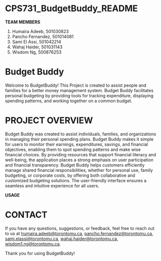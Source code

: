# CPS731_BudgetBuddy_README

**TEAM MEMBERS**
  1. Humaira Adeeb, 501030823
  2. Pancho Fernandez, 501014081
  3. Sami El Assi, 501042214
  4. Wahaj Haider, 501031143
  5. Wisdom Ng, 500876253


# **Budget Buddy**

Welcome to BudgetBuddy! This Project is created to assist people and families for a better money management system. Budget Buddy facilitates personal budgeting by providing tools for tracking expenditure, displaying spending patterns, and working together on a common budget.


# **PROJECT OVERVIEW**

Budget Buddy was created to assist individuals, families, and organizations in managing their personal spending plans. Budget Buddy makes it simple for users to monitor their earnings, expenditures, savings, and financial objectives, enabling them to spot spending patterns and make wise financial choices. By providing resources that support financial literacy and well-being, the application places a strong emphasis on user participation and financial transparency. Budget Buddy helps customers efficiently manage shared financial responsibilities, whether for personal use, family budgeting, or corporate costs, by offering both collaborative and customized budgeting solutions. The user-friendly interface ensures a seamless and intuitive experience for all users.

**USAGE**



 # **CONTACT**

If you have any questions, suggestions, or feedback, feel free to reach out to us at humaira.adeeb@torontomu.ca, pancho.fernandez@torontomu.ca, sami.elassi@torontomu.ca, wahaj.haider@torontomu.ca, wisdom1.ng@torontomu.ca.


Thank you for using BudgetBuddy!